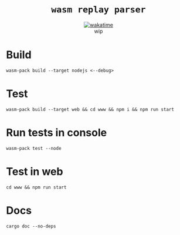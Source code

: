 <div align="center">
 <h1><code>wasm replay parser</code></h1>
 <a href="https://wakatime.com/badge/user/8618af0f-2922-48fc-a975-d1faa417e6eb/project/5163423f-bfbe-4eac-bae6-5aab6c1ce9bf"><img src="https://wakatime.com/badge/user/8618af0f-2922-48fc-a975-d1faa417e6eb/project/5163423f-bfbe-4eac-bae6-5aab6c1ce9bf.svg" alt="wakatime"></a><br>
wip
</div>

# Build
`wasm-pack build --target nodejs <--debug>`

# Test
`wasm-pack build --target web && cd www && npm i && npm run start`

# Run tests in console
`wasm-pack test --node`

# Test in web
`cd www && npm run start`

# Docs
`cargo doc --no-deps`
